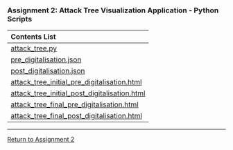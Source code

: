 ### Assignment 2: Attack Tree Visualization Application - Python Scripts

| **Contents List** | 
| :--------- | 
| [attack_tree.py](attack_tree.py)	| 
| [pre_digitalisation.json](pre_digitalisation.json)	|  
| [post_digitalisation.json](post_digitalisation.json)	|  
| [attack_tree_initial_pre_digitalisation.html](attack_tree_initial_pre_digitalisation.html)	| 
| [attack_tree_initial_post_digitalisation.html](attack_tree_initial_post_digitalisation.html)	| 
| [attack_tree_final_pre_digitalisation.html](attack_tree_final_pre_digitalisation.html)	| 
| [attack_tree_final_post_digitalisation.html](attack_tree_final_post_digitalisation.html)	| 

---

[Return to Assignment 2](https://helenhelene.github.io/eportfolio/ISM/ISM_A2.md)

